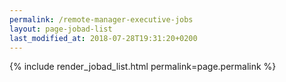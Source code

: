 ```yaml
---
permalink: /remote-manager-executive-jobs
layout: page-jobad-list
last_modified_at: 2018-07-28T19:31:20+0200
---
```

{% include render_jobad_list.html permalink=page.permalink %}
